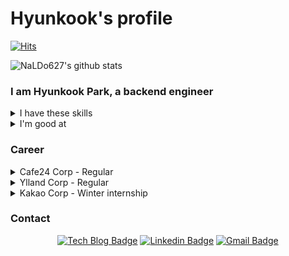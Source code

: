# Hyunkook's profile
[![Hits](https://hits.seeyoufarm.com/api/count/incr/badge.svg?url=https%3A%2F%2Fgithub.com%2FNaLDo627)](https://hits.seeyoufarm.com) 

![NaLDo627's github stats](https://github-readme-stats.vercel.app/api?username=NaLDo627&show_icons=true)

### I am Hyunkook Park, a backend engineer

<details>
  <summary>I have these skills</summary>
  <ul>
    <li>Java</li>
    <li>Javascript</li>
    <li>Spring</li>
    <li>MySQL</li>
    <li>Kubernetes</li>
  </ul>
</details>

<details>
  <summary>I'm good at</summary>
  <ul>
    <li>Communication</li>
    <li>Attention to detail</li>
    <li>Issue resolution</li>
    <li>Customer acquisition</li>
  </ul>
</details>

### Career

<details>
  <summary>Cafe24 Corp - Regular</summary>
  <ul>
    <li>Currently working at E-commerce platform development.</li>
    <li>Manage Cafe24's EC-Solution deployment pipeline on cloud environment.</li>
  </ul>
</details>

<details>
  <summary>Ylland Corp - Regular</summary>
  <ul>
    <li>Assigned to development and service management of Donutlife service using Spring framework.</li>
    <li>Build a development enviroment and Jenkins to make available Continuous Integration and Continous Development.</li>
    <li>Build a service test enviroment using JUnit4.</li>
  </ul>
</details>

<details>
  <summary>Kakao Corp - Winter internship</summary>
  <ul>
    <li>As a Kakao intern, I had been assigned to the billing system development assignment.</li>
    <li>I was able to study deeply about Spring and JPA Transaction while doing the assignment.</li>
    <li>It has helped me to shape my goals as a web developer who can build a service.</li>
  </ul>
</details>

### Contact
<div align=center>

[![Tech Blog Badge](http://img.shields.io/badge/-Tech%20blog-black?style=flat-square&logo=vimeo&link=https://velog.io/@hygoogi)](https://velog.io/@hygoogi) 
[![Linkedin Badge](https://img.shields.io/badge/-LinkedIn-blue?style=flat-square&logo=Linkedin&logoColor=white&link=https://www.linkedin.com/in/%ED%98%84%EA%B5%AD-%EB%B0%95-b05291184/)](https://www.linkedin.com/in/%ED%98%84%EA%B5%AD-%EB%B0%95-b05291184/) 
[![Gmail Badge](https://img.shields.io/badge/-Gmail-d14836?style=flat-square&logo=Gmail&logoColor=white&link=mailto:naruhodo627@gmail.com)](mailto:naruhodo627@gmail.com)

</div>

<!--
**NaLDo627/NaLDo627** is a ✨ _special_ ✨ repository because its `README.md` (this file) appears on your GitHub profile.

Here are some ideas to get you started:

- 🔭 I’m currently working on ...
- 🌱 I’m currently learning ...
- 👯 I’m looking to collaborate on ...
- 🤔 I’m looking for help with ...
- 💬 Ask me about ...
- 📫 How to reach me: ...
- 😄 Pronouns: ...
- ⚡ Fun fact: ...
-->
